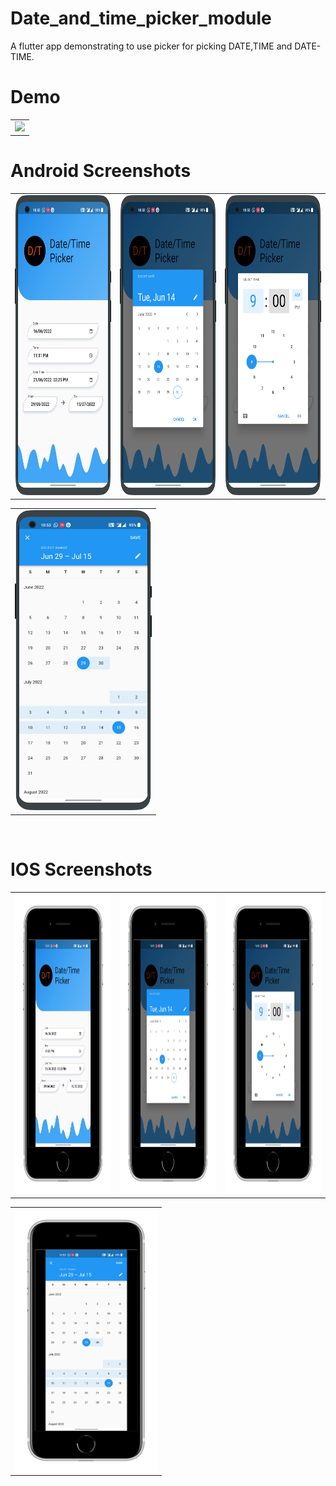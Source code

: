 # Date_and_time_picker_module

A flutter app demonstrating to use picker for picking DATE,TIME and DATE-TIME.

# Demo
  <table>
  <tr>
  <td><img src="https://github.com/MarvelApps-Flutter/date_time_picker_demo/blob/master/working_demo/date_and_time_picker.gif" height="480px"></td>
    </tr>
  </table>

# Android Screenshots

<table>
  <tr>
    <td><img src="https://github.com/MarvelApps-Flutter/date_time_picker_demo/blob/master/screenshots/android/android1.png" height="480px"></td>
    <td><img src="https://github.com/MarvelApps-Flutter/date_time_picker_demo/blob/master/screenshots/android/android2.png" height="480px"></td>
    <td><img src="https://github.com/MarvelApps-Flutter/date_time_picker_demo/blob/master/screenshots/android/android3.png" height="480px"></td>
  </tr>
 </table>
 
 <table>
  <tr>
    <td><img src="https://github.com/MarvelApps-Flutter/date_time_picker_demo/blob/master/screenshots/android/android4.png" height="480px"></td>
  </tr>
 </table>


</br>

# IOS Screenshots

<table>
  <tr>
    <td><img src="https://github.com/MarvelApps-Flutter/date_time_picker_demo/blob/master/screenshots/ios/ios1.png" height="480px"></td>
    <td><img src="https://github.com/MarvelApps-Flutter/date_time_picker_demo/blob/master/screenshots/ios/ios2.png" height="480px"></td>
    <td><img src="https://github.com/MarvelApps-Flutter/date_time_picker_demo/blob/master/screenshots/ios/ios3.png" height="480px"></td>
  </tr>
 </table>
 
 <table>
  <tr>
    <td><img src="https://github.com/MarvelApps-Flutter/date_time_picker_demo/blob/master/screenshots/ios/ios4.png" height="420px"></td>
  </tr>
 </table>



